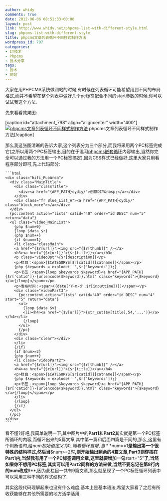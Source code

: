 ```yaml
---
author: whidy
comments: true
date: 2012-06-06 08:51:33+00:00
layout: post
link: http://www.whidy.net/phpcms-list-with-different-style.html
slug: phpcms-list-with-different-style
title: phpcms文章列表循环不同样式制作方法
wordpress_id: 797
categories:
- IT技术
- Phpcms
- 技术分享
tags:
- 技术
- 网站
---
```


大家在用PHPCMS系统做网站的时候,有时候在列表循环可能希望用到不同的布局格式,而并不希望在整个列表中做好几个pc标签配合不同的start参数的时候,你可以试试我这个方法.

先来看看效果图:

[caption id="attachment_798" align="aligncenter" width="400"][![phpcms文章列表循环不同样式制作方法](/wp-content/uploads/2012/06/phpcms-400x248.jpg)](/wp-content/uploads/2012/06/phpcms.jpg) phpcms文章列表循环不同样式制作方法[/caption]

那么我这张图清晰的告诉大家,这个列表分为三个部分,而我将采用两个PC标签完成它(之所以用两个PC标签输出,目的在于温习[phpcms嵌套循环](/phpcms-speciallist-with-subarticle-loop.html)内容输出,当然你完全可以通过我的方法用一个PC标签搞定),因为CSS样式已经做好,这里大家只用看程序部分即可,先上代码部分:


    ```html
    <div class="hifi_PubArea">
      <div class="MainTitle">
        <div class="classTitle">
          <div><a href="{APP_PATH}cydiy/">创意DIY&nbsp;</a></div>
        </div>
        <div class="fr Blue_List_A"><a href="{APP_PATH}cydiy/" class="block_more"></a></div>
      </div>
      {pc:content action="lists" catid="40" order="id DESC" num="5" return="data"}
      <ul class="video_MainList">
        {php $num=0}
        {loop $data $r}
        {php $num++}
        {if $num==1}
        <li class="classMain">
        <a href="{$r[url]}"><img src="{$r[thumb]}" /></a>
        <h3><a href="{$r[url]}">{$r[title]}</a></h3>
        <p class="videoDpt">{$r[description]}</p>
        <p>栏目：<span>{$CATEGORYS[$r[catid]][catname]}</span></p>
        {php $keywords = explode(' ',$r['keywords']);}
        <p>书签：<span>{loop $keywords $keyword}<a href="{APP_PATH}{$r['catid']}-{urlencode($keyword)}.html" class="keywords">{$keyword}</a>{/loop}</span></p>
        <p>发布时间：<span>({date('Y-m-d',$r[inputtime])})</span></p>
        <div class="videoPart3">
          {pc:content action="lists" catid="40" order="id DESC" num="4" start="5" return="data"}
          <ul>
            {loop $data $v}
            <li><h4><a href="{$v[url]}">{str_cut($v[title],54,'...')}</a></h4></li>
            {/loop}
          </ul>
          {/pc}
        </div>
        <div class="clear"></div>
        </li>
        {/if}
        {if $num>=2}
        {php $num++}
        <li class="videoPart2">
        <a href="{$r[url]}"><img src="{$r[thumb]}" /></a>
        <h4><a href="{$r[url]}">{$r[title]}</a></h4>
        <p>栏目：<span>{$CATEGORYS[$r[catid]][catname]}</span></p>
        {php $keywords = explode(' ',$r['keywords']);}
        <p>书签：<span>{loop $keywords $keyword}<a href="{APP_PATH}{$r['catid']}-{urlencode($keyword)}.html" class="keywords">{$keyword}</a>{/loop}</span></p>
        </li>
        {/loop}
        {/if}
      </ul>
      {/pc}
    </div>
    ```



看不懂?好吧,我简单说明一下,其中图片中的**Part1**和**Part2**其实就是第一个PC标签所循环的内容,而循环出来的5篇文章,其中第一篇和后面四篇是不同的,那么,这里有个判断语句,给$num初始值定义为0,随着循环自增,当**$num==1**是输出第一个很特殊的结构样式,然后当**$num>=2**时,则开始输出剩余的4篇文章,**Part3**则穿插在Part1内,当然我有用了一个PC标签调用文章,这里就要增加一句**start="5"**了,当然如果你不想用PC标签,其实可以用Part2同样的方法来做,当然不要忘记在第8行内的num改成**9**,因为此栏目一共有9篇文章,那么就呈现了一个PC标签循环列表中可以采用三种不同的样式结构了.

其实这段代码理解起来也没有什么难度,基本上是基本语法,希望大家看了之后有所收获能够在其他所需要的地方活学活用.
